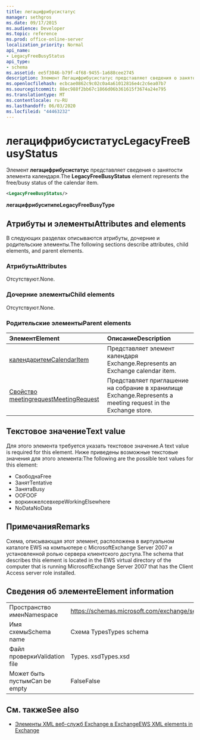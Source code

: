 ```yaml
---
title: легацифрибусистатус
manager: sethgros
ms.date: 09/17/2015
ms.audience: Developer
ms.topic: reference
ms.prod: office-online-server
localization_priority: Normal
api_name:
- LegacyFreeBusyStatus
api_type:
- schema
ms.assetid: ee5f3046-b79f-4f68-9455-1a688cee2745
description: Элемент Легацифрибусистатус представляет сведения о занятости элемента календаря.
ms.openlocfilehash: ecbcae0862c9c02c0a4a61012816e4c2c6ea07b7
ms.sourcegitcommit: 88ec988f2bb67c1866d06b361615f3674a24e795
ms.translationtype: MT
ms.contentlocale: ru-RU
ms.lasthandoff: 06/03/2020
ms.locfileid: "44463232"
---
```

# <a name="legacyfreebusystatus"></a><span data-ttu-id="98731-103">легацифрибусистатус</span><span class="sxs-lookup"><span data-stu-id="98731-103">LegacyFreeBusyStatus</span></span>

<span data-ttu-id="98731-104">Элемент **легацифрибусистатус** представляет сведения о занятости элемента календаря.</span><span class="sxs-lookup"><span data-stu-id="98731-104">The **LegacyFreeBusyStatus** element represents the free/busy status of the calendar item.</span></span> 
  
```xml
<LegacyFreeBusyStatus/>
```

<span data-ttu-id="98731-105">**легацифрибуситипе**</span><span class="sxs-lookup"><span data-stu-id="98731-105">**LegacyFreeBusyType**</span></span>

## <a name="attributes-and-elements"></a><span data-ttu-id="98731-106">Атрибуты и элементы</span><span class="sxs-lookup"><span data-stu-id="98731-106">Attributes and elements</span></span>

<span data-ttu-id="98731-107">В следующих разделах описываются атрибуты, дочерние и родительские элементы.</span><span class="sxs-lookup"><span data-stu-id="98731-107">The following sections describe attributes, child elements, and parent elements.</span></span>
  
### <a name="attributes"></a><span data-ttu-id="98731-108">Атрибуты</span><span class="sxs-lookup"><span data-stu-id="98731-108">Attributes</span></span>

<span data-ttu-id="98731-109">Отсутствуют.</span><span class="sxs-lookup"><span data-stu-id="98731-109">None.</span></span>
  
### <a name="child-elements"></a><span data-ttu-id="98731-110">Дочерние элементы</span><span class="sxs-lookup"><span data-stu-id="98731-110">Child elements</span></span>

<span data-ttu-id="98731-111">Отсутствуют.</span><span class="sxs-lookup"><span data-stu-id="98731-111">None.</span></span>
  
### <a name="parent-elements"></a><span data-ttu-id="98731-112">Родительские элементы</span><span class="sxs-lookup"><span data-stu-id="98731-112">Parent elements</span></span>

|<span data-ttu-id="98731-113">**Элемент**</span><span class="sxs-lookup"><span data-stu-id="98731-113">**Element**</span></span>|<span data-ttu-id="98731-114">**Описание**</span><span class="sxs-lookup"><span data-stu-id="98731-114">**Description**</span></span>|
|:-----|:-----|
|[<span data-ttu-id="98731-115">календаритем</span><span class="sxs-lookup"><span data-stu-id="98731-115">CalendarItem</span></span>](calendaritem.md) <br/> |<span data-ttu-id="98731-116">Представляет элемент календаря Exchange.</span><span class="sxs-lookup"><span data-stu-id="98731-116">Represents an Exchange calendar item.</span></span>  <br/> |
|[<span data-ttu-id="98731-117">Свойство meetingrequest</span><span class="sxs-lookup"><span data-stu-id="98731-117">MeetingRequest</span></span>](meetingrequest.md) <br/> |<span data-ttu-id="98731-118">Представляет приглашение на собрание в хранилище Exchange.</span><span class="sxs-lookup"><span data-stu-id="98731-118">Represents a meeting request in the Exchange store.</span></span>  <br/> |
   
## <a name="text-value"></a><span data-ttu-id="98731-119">Текстовое значение</span><span class="sxs-lookup"><span data-stu-id="98731-119">Text value</span></span>

<span data-ttu-id="98731-120">Для этого элемента требуется указать текстовое значение.</span><span class="sxs-lookup"><span data-stu-id="98731-120">A text value is required for this element.</span></span> <span data-ttu-id="98731-121">Ниже приведены возможные текстовые значения для этого элемента:</span><span class="sxs-lookup"><span data-stu-id="98731-121">The following are the possible text values for this element:</span></span>
  
- <span data-ttu-id="98731-122">Свободна</span><span class="sxs-lookup"><span data-stu-id="98731-122">Free</span></span> 
- <span data-ttu-id="98731-123">Занят</span><span class="sxs-lookup"><span data-stu-id="98731-123">Tentative</span></span>
- <span data-ttu-id="98731-124">Занята</span><span class="sxs-lookup"><span data-stu-id="98731-124">Busy</span></span>
- <span data-ttu-id="98731-125">OOF</span><span class="sxs-lookup"><span data-stu-id="98731-125">OOF</span></span>
- <span data-ttu-id="98731-126">воркинжелсевхере</span><span class="sxs-lookup"><span data-stu-id="98731-126">WorkingElsewhere</span></span>
- <span data-ttu-id="98731-127">NoData</span><span class="sxs-lookup"><span data-stu-id="98731-127">NoData</span></span>
    
## <a name="remarks"></a><span data-ttu-id="98731-128">Примечания</span><span class="sxs-lookup"><span data-stu-id="98731-128">Remarks</span></span>

<span data-ttu-id="98731-129">Схема, описывающая этот элемент, расположена в виртуальном каталоге EWS на компьютере с MicrosoftExchange Server 2007 и установленной ролью сервера клиентского доступа.</span><span class="sxs-lookup"><span data-stu-id="98731-129">The schema that describes this element is located in the EWS virtual directory of the computer that is running MicrosoftExchange Server 2007 that has the Client Access server role installed.</span></span>
  
## <a name="element-information"></a><span data-ttu-id="98731-130">Сведения об элементе</span><span class="sxs-lookup"><span data-stu-id="98731-130">Element information</span></span>

|||
|:-----|:-----|
|<span data-ttu-id="98731-131">Пространство имен</span><span class="sxs-lookup"><span data-stu-id="98731-131">Namespace</span></span>  <br/> |https://schemas.microsoft.com/exchange/services/2006/types  <br/> |
|<span data-ttu-id="98731-132">Имя схемы</span><span class="sxs-lookup"><span data-stu-id="98731-132">Schema name</span></span>  <br/> |<span data-ttu-id="98731-133">Схема Types</span><span class="sxs-lookup"><span data-stu-id="98731-133">Types schema</span></span>  <br/> |
|<span data-ttu-id="98731-134">Файл проверки</span><span class="sxs-lookup"><span data-stu-id="98731-134">Validation file</span></span>  <br/> |<span data-ttu-id="98731-135">Types. xsd</span><span class="sxs-lookup"><span data-stu-id="98731-135">Types.xsd</span></span>  <br/> |
|<span data-ttu-id="98731-136">Может быть пустым</span><span class="sxs-lookup"><span data-stu-id="98731-136">Can be empty</span></span>  <br/> |<span data-ttu-id="98731-137">False</span><span class="sxs-lookup"><span data-stu-id="98731-137">False</span></span>  <br/> |
   
## <a name="see-also"></a><span data-ttu-id="98731-138">См. также</span><span class="sxs-lookup"><span data-stu-id="98731-138">See also</span></span>

- [<span data-ttu-id="98731-139">Элементы XML веб-служб Exchange в Exchange</span><span class="sxs-lookup"><span data-stu-id="98731-139">EWS XML elements in Exchange</span></span>](ews-xml-elements-in-exchange.md)

